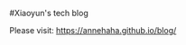 #Xiaoyun's tech blog

Please visit: <a href="https://annehaha.github.io/blog/">https://annehaha.github.io/blog/</a>

